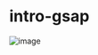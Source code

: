﻿# intro-gsap

![image](https://github.com/user-attachments/assets/57931f80-9481-49e9-801f-6b209ea45316)
